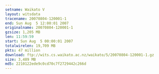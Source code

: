 ```yaml
---
setname: Waikato V
layout: witsdata
tracename: 20070804-120001-1
end: Sun Aug  5 12:00:01 2007
originalname: 20070804-120001-1
gzsize: 1,205 MB
len: 11:59:59
start: Sun Aug  5 00:00:01 2007
totalwirelen: 19,709 MB
pkts: 47 million
download: ftp://wits.cs.waikato.ac.nz/waikato/5/20070804-120001-1.gz
size: 3,489 MB
md5: 2210122ede9c0cd70c7f2729442c266d
---
```

